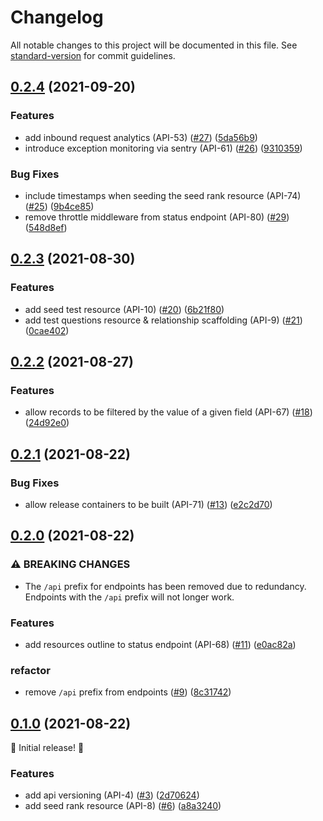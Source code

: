 # Changelog

All notable changes to this project will be documented in this file. See [standard-version](https://github.com/conventional-changelog/standard-version) for commit guidelines.

## [0.2.4](https://github.com/DefrostedTuna/viiidb-api/compare/0.2.3...0.2.4) (2021-09-20)


### Features

* add inbound request analytics (API-53) ([#27](https://github.com/DefrostedTuna/viiidb-api/issues/27)) ([5da56b9](https://github.com/DefrostedTuna/viiidb-api/commit/5da56b9afe8e81a6b9fa3477550eec40c19d625a))
* introduce exception monitoring via sentry (API-61) ([#26](https://github.com/DefrostedTuna/viiidb-api/issues/26)) ([9310359](https://github.com/DefrostedTuna/viiidb-api/commit/9310359b15d95159a1a8486d53d73cfa58b15677))


### Bug Fixes

* include timestamps when seeding the seed rank resource (API-74) ([#25](https://github.com/DefrostedTuna/viiidb-api/issues/25)) ([9b4ce85](https://github.com/DefrostedTuna/viiidb-api/commit/9b4ce85f623ec8033eb5edf9360635c4b4de0bdb))
* remove throttle middleware from status endpoint (API-80) ([#29](https://github.com/DefrostedTuna/viiidb-api/issues/29)) ([548d8ef](https://github.com/DefrostedTuna/viiidb-api/commit/548d8efa0a6fc82f5e0150d9a99a0e7310b7dd5f))

## [0.2.3](https://github.com/DefrostedTuna/viiidb-api/compare/0.2.2...0.2.3) (2021-08-30)


### Features

* add seed test resource (API-10) ([#20](https://github.com/DefrostedTuna/viiidb-api/issues/20)) ([6b21f80](https://github.com/DefrostedTuna/viiidb-api/commit/6b21f800138c12ebc1a18c1ac129097a56e23c2e))
* add test questions resource & relationship scaffolding (API-9) ([#21](https://github.com/DefrostedTuna/viiidb-api/issues/21)) ([0cae402](https://github.com/DefrostedTuna/viiidb-api/commit/0cae402f6071b1af6f493a2235f6c0db4dcca69f))

## [0.2.2](https://github.com/DefrostedTuna/viiidb-api/compare/0.2.1...0.2.2) (2021-08-27)


### Features

* allow records to be filtered by the value of a given field (API-67) ([#18](https://github.com/DefrostedTuna/viiidb-api/issues/18)) ([24d92e0](https://github.com/DefrostedTuna/viiidb-api/commit/24d92e0e1d80936e6f742cd954d6153e8603b1a9))

## [0.2.1](https://github.com/DefrostedTuna/viiidb-api/compare/0.2.0...0.2.1) (2021-08-22)


### Bug Fixes

* allow release containers to be built (API-71) ([#13](https://github.com/DefrostedTuna/viiidb-api/issues/13)) ([e2c2d70](https://github.com/DefrostedTuna/viiidb-api/commit/e2c2d7076b10e1b7b32b73eb0edc643fc2fbaab5))

## [0.2.0](https://github.com/DefrostedTuna/viiidb-api/compare/0.1.0...0.2.0) (2021-08-22)


### ⚠ BREAKING CHANGES

* The `/api` prefix for endpoints has been removed due to redundancy. Endpoints with the `/api` prefix will not longer work.

### Features

* add resources outline to status endpoint (API-68) ([#11](https://github.com/DefrostedTuna/viiidb-api/issues/11)) ([e0ac82a](https://github.com/DefrostedTuna/viiidb-api/commit/e0ac82a7a31501984f5157fa70a0b3a2c599d339))


### refactor

* remove `/api` prefix from endpoints ([#9](https://github.com/DefrostedTuna/viiidb-api/issues/9)) ([8c31742](https://github.com/DefrostedTuna/viiidb-api/commit/8c31742892cca4d676f512f2b79686581eca1692))

## [0.1.0](https://github.com/DefrostedTuna/viiidb-api/tree/0.1.0) (2021-08-22)

:tada: Initial release! :tada:

### Features

* add api versioning (API-4) ([#3](https://github.com/DefrostedTuna/viiidb-api/issues/3)) ([2d70624](https://github.com/DefrostedTuna/viiidb-api/commit/2d70624b19dfece679e993f0b581181d3f8fca07))
* add seed rank resource (API-8) ([#6](https://github.com/DefrostedTuna/viiidb-api/issues/6)) ([a8a3240](https://github.com/DefrostedTuna/viiidb-api/commit/a8a3240923dfc0513b2251d718f9f73c96e88723))
